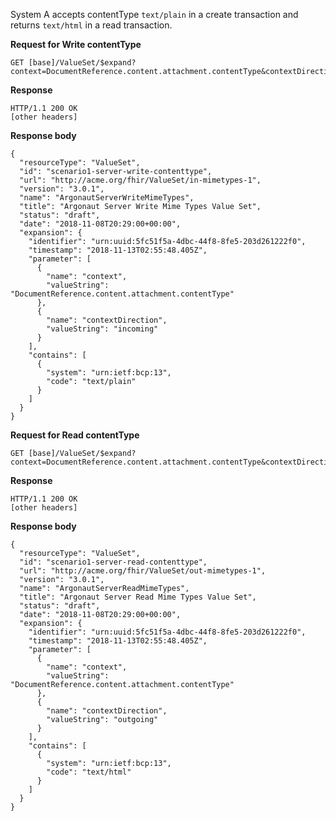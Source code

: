<!-- read-and-write-format-scenario1.md {% comment %}
*****************************************************************************************
*                            WARNING: DO NOT EDIT THIS FILE                             *
*                                                                                       *
* This file is generated by SUSHI. Any edits you make to this file will be overwritten. *
*                                                                                       *
* To change the contents of this file, edit the original source file at:                *
* US-Core-R4/input/includes/read-and-write-format-scenario1.md                          *
*****************************************************************************************
{% endcomment %} -->

System A accepts contentType `text/plain` in a create transaction and returns `text/html` in a read transaction.

**Request for Write contentType**

~~~
GET [base]/ValueSet/$expand?context=DocumentReference.content.attachment.contentType&contextDirection=incoming
~~~

**Response**

~~~
HTTP/1.1 200 OK
[other headers]
~~~

**Response body**

~~~
{
  "resourceType": "ValueSet",
  "id": "scenario1-server-write-contenttype",
  "url": "http://acme.org/fhir/ValueSet/in-mimetypes-1",
  "version": "3.0.1",
  "name": "ArgonautServerWriteMimeTypes",
  "title": "Argonaut Server Write Mime Types Value Set",
  "status": "draft",
  "date": "2018-11-08T20:29:00+00:00",
  "expansion": {
    "identifier": "urn:uuid:5fc51f5a-4dbc-44f8-8fe5-203d261222f0",
    "timestamp": "2018-11-13T02:55:48.405Z",
    "parameter": [
      {
        "name": "context",
        "valueString": "DocumentReference.content.attachment.contentType"
      },
      {
        "name": "contextDirection",
        "valueString": "incoming"
      }
    ],
    "contains": [
      {
        "system": "urn:ietf:bcp:13",
        "code": "text/plain"
      }
    ]
  }
}
~~~

**Request for Read contentType**

~~~
GET [base]/ValueSet/$expand?context=DocumentReference.content.attachment.contentType&contextDirection=outgoing
~~~

**Response**

~~~
HTTP/1.1 200 OK
[other headers]
~~~

**Response body**

~~~
{
  "resourceType": "ValueSet",
  "id": "scenario1-server-read-contenttype",
  "url": "http://acme.org/fhir/ValueSet/out-mimetypes-1",
  "version": "3.0.1",
  "name": "ArgonautServerReadMimeTypes",
  "title": "Argonaut Server Read Mime Types Value Set",
  "status": "draft",
  "date": "2018-11-08T20:29:00+00:00",
  "expansion": {
    "identifier": "urn:uuid:5fc51f5a-4dbc-44f8-8fe5-203d261222f0",
    "timestamp": "2018-11-13T02:55:48.405Z",
    "parameter": [
      {
        "name": "context",
        "valueString": "DocumentReference.content.attachment.contentType"
      },
      {
        "name": "contextDirection",
        "valueString": "outgoing"
      }
    ],
    "contains": [
      {
        "system": "urn:ietf:bcp:13",
        "code": "text/html"
      }
    ]
  }
}
~~~

